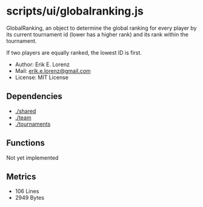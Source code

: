 # scripts/ui/globalranking.js


GlobalRanking, an object to determine the global ranking for every player by
its current tournament id (lower has a higher rank) and its rank within the
tournament.

If two players are equally ranked, the lowest ID is first.
* Author: Erik E. Lorenz 
* Mail: <erik.e.lorenz@gmail.com>
* License: MIT License


## Dependencies

* <a href="./shared.html">./shared</a>
* <a href="./team.html">./team</a>
* <a href="./tournaments.html">./tournaments</a>

## Functions

Not yet implemented

## Metrics

* 106 Lines
* 2949 Bytes

